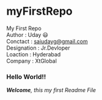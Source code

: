 # myFirstRepo
My First Repo
<br>
Author : Uday :smiley:
<br>
Conctact : saiudayg@gmail.com
<br>
Designation : Jr.Devloper
<br>
Loaction : Hyderabad
<br>
Company : XtGlobal
<br>
### Hello World!!
***Welcome**, this my first Readme File*
